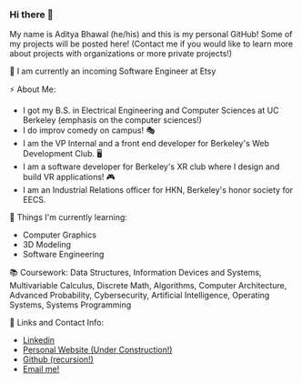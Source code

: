 ### Hi there 👋

<!--
**AdityaBhawal/AdityaBhawal** is a ✨ _special_ ✨ repository because its `README.md` (this file) appears on your GitHub profile.

Here are some ideas to get you started:

- 🔭 I’m currently working on ...
- 🌱 I’m currently learning ...
- 👯 I’m looking to collaborate on ...
- 🤔 I’m looking for help with ...
- 💬 Ask me about ...
- 📫 How to reach me: ...
- 😄 Pronouns: ...
- ⚡ Fun fact: ...
-->

My name is Aditya Bhawal (he/his) and this is my personal GitHub! Some of my projects will be posted here! (Contact me if you would like to learn more about projects with organizations or more private projects!)

🔭 I am currently an incoming Software Engineer at Etsy 

⚡ About Me:
- I got my B.S. in Electrical Engineering and Computer Sciences at UC Berkeley (emphasis on the computer sciences!)
- I do improv comedy on campus! 🎭
- I am the VP Internal and a front end developer for Berkeley's Web Development Club. 🖥
- I am a software developer for Berkeley's XR club where I design and build VR applications! 🎮
- I am an Industrial Relations officer for HKN, Berkeley's honor society for EECS. 

🌱 Things I'm currently learning:
- Computer Graphics
- 3D Modeling
- Software Engineering

📚 Coursework: Data Structures, Information Devices and Systems, Multivariable Calculus, Discrete Math, Algorithms, Computer Architecture, Advanced Probability, Cybersecurity, Artificial Intelligence, Operating Systems, Systems Programming

🔗 Links and Contact Info:
- [Linkedin](https://www.linkedin.com/in/adityabhawal/)
- [Personal Website (Under Construction!)](https://www.adityabhawal.com/)
- [Github (recursion!)](https://github.com/AdityaBhawal)
- [Email me!](mailto:adbhawal@berkeley.edu)



